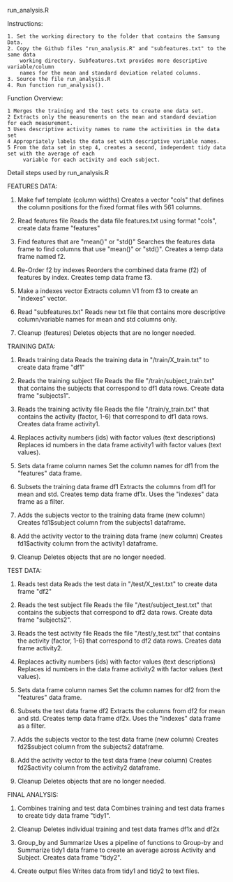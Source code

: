 

run_analysis.R


Instructions:

	1. Set the working directory to the folder that contains the Samsung Data.
	2. Copy the Github files "run_analysis.R" and "subfeatures.txt" to the same data 
		working directory. Subfeatures.txt provides more descriptive variable/column 
		names for the mean and standard deviation related columns.
	3. Source the file run_analysis.R
	4. Run function run_analysis().


Function Overview:

	1 Merges the training and the test sets to create one data set.
	2 Extracts only the measurements on the mean and standard deviation for each measurement.
	3 Uses descriptive activity names to name the activities in the data set
	4 Appropriately labels the data set with descriptive variable names. 
	5 From the data set in step 4, creates a second, independent tidy data set with the average of each 
	     variable for each activity and each subject.






Detail steps used by run_analysis.R




FEATURES DATA:

	
1. Make fwf template (column widths)
	Creates a vector "cols" that defines the column positions for the fixed 
	format files with 561 columns.

2. Read features file
	Reads the data file features.txt using format "cols", create data 
	frame "features"

3. Find features that are "mean()" or "std()"
	Searches the features data frame to find columns that use "mean()" or "std()". 
	Creates a temp data frame named f2.

4. Re-Order f2 by indexes 
	Reorders the combined data frame (f2) of features by index. Creates temp data 
	frame f3.

5. Make a indexes vector
	Extracts column V1 from f3 to create an "indexes" vector.

6. Read "subfeatures.txt"
	Reads new txt file that contains more descriptive column/variable names
	for mean and std columns only.

7. Cleanup (features)
	Deletes objects that are no longer needed.





TRAINING DATA:


1. Reads training data
	Reads the training data in "/train/X_train.txt" to create data frame "df1"

2. Reads the training subject file
	Reads the file "/train/subject_train.txt" that contains the subjects that 
	correspond to df1 data rows. Create data frame "subjects1".

3. Reads the training activity file
	Reads the file "/train/y_train.txt" that contains the activity (factor, 1-6) 
	that correspond to df1 data rows. Creates data frame activity1.

4. Replaces activity numbers (ids) with factor values (text descriptions)
	Replaces id numbers in the data frame activity1 with factor values 
	(text values).

5. Sets data frame column names 
	Set the column names for df1 from the "features" data frame.

6. Subsets the training data frame df1
	Extracts the columns from df1 for mean and std. Creates temp data frame df1x. 
	Uses the "indexes" data frame as a filter.

7. Adds the subjects vector to the training data frame (new column)
	Creates fd1$subject column from the subjects1 dataframe.

8. Add the activity vector to the training data frame (new column)
	Creates fd1$activity column from the activity1 dataframe.

9. Cleanup 
	Deletes objects that are no longer needed.






TEST DATA:


1. Reads test data
	Reads the test data in "/test/X_test.txt" to create data frame "df2"

2. Reads the test subject file
	Reads the file "/test/subject_test.txt" that contains the subjects that 
	correspond to df2 data rows. Create data frame "subjects2".

3. Reads the test activity file
	Reads the file "/test/y_test.txt" that contains the activity (factor, 1-6) 
	that correspond to df2 data rows. Creates data frame activity2.

4. Replaces activity numbers (ids) with factor values (text descriptions)
	Replaces id numbers in the data frame activity2 with factor values 
	(text values).

5. Sets data frame column names 
	Set the column names for df2 from the "features" data frame.

6. Subsets the test data frame df2
	Extracts the columns from df2 for mean and std. Creates temp data frame df2x. 
	Uses the "indexes" data frame as a filter.

7. Adds the subjects vector to the test data frame (new column)
	Creates fd2$subject column from the subjects2 dataframe.

8. Add the activity vector to the test data frame (new column)
	Creates fd2$activity column from the activity2 dataframe.

9. Cleanup 
	Deletes objects that are no longer needed.




FINAL ANALYSIS:


1. Combines training and test data
	Combines training and test data frames to create tidy data frame "tidy1".

2. Cleanup
	Deletes individual training and test data frames df1x and df2x

3. Group_by and Summarize 
	Uses a pipeline of functions to Group-by and Summarize tidy1 data frame to 
	create an average across Activity and Subject. Creates data frame "tidy2".

4. Create output files
	Writes data from tidy1 and tidy2 to text files.

